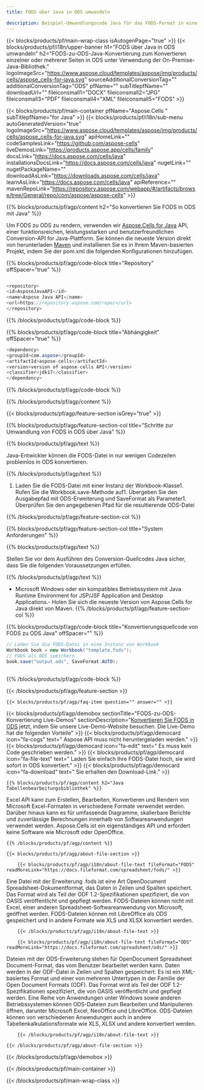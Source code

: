 ```yaml
---
title: FODS über Java in ODS umwandeln 

description: Beispiel-Umwandlungscode Java für das FODS-Format in eine ODS-Datei. Programmierer können diesen Beispielcode verwenden, um Excel- und OpenOffice-Tabellen in ODS innerhalb einer beliebigen Web- oder Desktop-Java-basierten Anwendung zu exportieren.
---
```

{{< blocks/products/pf/main-wrap-class isAutogenPage="true" >}}
{{< blocks/products/pf/i18n/upper-banner h1="FODS über Java in ODS umwandeln" h2="FODS-zu-ODS-Java-Konvertierung zum Konvertieren einzelner oder mehrerer Seiten in ODS unter Verwendung der On-Premise-Java-Bibliothek." logoImageSrc="https://www.aspose.cloud/templates/aspose/img/products/cells/aspose_cells-for-java.svg" sourceAdditionalConversionTag="" additionalConversionTag="ODS" pfName="" subTitlepfName="" downloadUrl="" fileiconsmall1="DOCX" fileiconsmall2="JPG" fileiconsmall3="PDF" fileiconsmall4="XML" fileiconsmall5="FODS" >}}

{{< blocks/products/pf/main-container pfName="Aspose.Cells " subTitlepfName="for Java" >}}
{{< blocks/products/pf/i18n/sub-menu autoGeneratedVersion="true" logoImageSrc="https://www.aspose.cloud/templates/aspose/img/products/cells/aspose_cells-for-java.svg" apiHomeLink="" codeSamplesLink="https://github.com/aspose-cells" liveDemosLink="https://products.aspose.app/cells/family" docsLink="https://docs.aspose.com/cells/java" installationsDocsLink="https://docs.aspose.com/cells/java" nugetLink="" nugetPackageName="" downloadAsLink="https://downloads.aspose.com/cells/java" learnAsLink="https://docs.aspose.com/cells/java" apiReference="" mavenRepoLink="https://repository.aspose.com/webapp/#/artifacts/browse/tree/General/repo/com/aspose/aspose-cells" >}}

{{% blocks/products/pf/agp/content h2="So konvertieren Sie FODS in ODS mit Java" %}}

 Um FODS zu ODS zu rendern, verwenden wir
 [Aspose.Cells for Java](https://products.aspose.com/cells/java) 
 API, einer funktionsreichen, leistungsstarken und benutzerfreundlichen Conversion-API for Java-Plattform. Sie können die neueste Version direkt von herunterladen
 [Maven](https://repository.aspose.com/webapp/#/artifacts/browse/tree/General/repo/com/aspose/aspose-cells) 
 und installieren Sie es in Ihrem Maven-basierten Projekt, indem Sie der pom.xml die folgenden Konfigurationen hinzufügen.

{{% blocks/products/pf/agp/code-block title="Repository" offSpacer="true" %}}

```cs

<repository>
<id>AsposeJavaAPI</id>
<name>Aspose Java API</name>
<url>https://repository.aspose.com/repo/</url>
</repository>


```

{{% /blocks/products/pf/agp/code-block %}}

{{% blocks/products/pf/agp/code-block title="Abhängigkeit" offSpacer="true" %}}

```cs
<dependency>
<groupId>com.aspose</groupId>
<artifactId>aspose-cells</artifactId>
<version>version of aspose-cells API</version>
<classifier>jdk17</classifier>
</dependency>


```

{{% /blocks/products/pf/agp/code-block %}}

{{% /blocks/products/pf/agp/content %}}

{{< blocks/products/pf/agp/feature-section isGrey="true" >}}

{{% blocks/products/pf/agp/feature-section-col title="Schritte zur Umwandlung von FODS in ODS über Java" %}}

{{% blocks/products/pf/agp/text %}}

 Java-Entwickler können die FODS-Datei in nur wenigen Codezeilen problemlos in ODS konvertieren.

{{% /blocks/products/pf/agp/text %}}

1. Laden Sie die FODS-Datei mit einer Instanz der Workbook-Klasse1. Rufen Sie die Workbook.save-Methode auf1. Übergeben Sie den Ausgabepfad mit ODS-Erweiterung und SaveFormat als Parameter1. Überprüfen Sie den angegebenen Pfad für die resultierende ODS-Datei

{{% /blocks/products/pf/agp/feature-section-col %}}

{{% blocks/products/pf/agp/feature-section-col title="System Anforderungen" %}}

{{% blocks/products/pf/agp/text %}}

 Stellen Sie vor dem Ausführen des Conversion-Quellcodes Java sicher, dass Sie die folgenden Voraussetzungen erfüllen.

{{% /blocks/products/pf/agp/text %}}

- Microsoft Windows oder ein kompatibles Betriebssystem mit Java Runtime Environment for JSP/JSF Application and Desktop Applications.- Holen Sie sich die neueste Version von Aspose.Cells for Java direkt von Maven.
{{% /blocks/products/pf/agp/feature-section-col %}}

{{% blocks/products/pf/agp/code-block title="Konvertierungsquellcode von FODS zu ODS Java" offSpacer="" %}}

```cs
// Laden Sie die FODS-Datei in eine Instanz von Workbook
Workbook book = new Workbook("template.fods");
// FODS als ODS speichern
book.save("output.ods", SaveFormat.AUTO);   
   


```

{{% /blocks/products/pf/agp/code-block %}}

{{< /blocks/products/pf/agp/feature-section >}}

    {{< blocks/products/pf/agp/faq-item question="" answer="" >}}
 

<!-- aboutfile Starts -->

{{< blocks/products/pf/agp/demobox sectionTitle="FODS-zu-ODS-Konvertierung Live-Demos" sectionDescription="[Konvertieren Sie FODS in ODS](https://products.aspose.app/cells/conversion/fods-to-ods) jetzt, indem Sie unsere Live-Demo-Website besuchen. Die Live-Demo hat die folgenden Vorteile" >}}
        {{< blocks/products/pf/agp/democard icon="fa-cogs" text=" Aspose API muss nicht heruntergeladen werden." >}}
        {{< blocks/products/pf/agp/democard icon="fa-edit" text=" Es muss kein Code geschrieben werden." >}}
        {{< blocks/products/pf/agp/democard icon="fa-file-text" text=" Laden Sie einfach Ihre FODS-Datei hoch, sie wird sofort in ODS konvertiert." >}}
        {{< blocks/products/pf/agp/democard icon="fa-download" text=" Sie erhalten den Download-Link." >}}

    {{% blocks/products/pf/agp/content h2="Java Tabellenbearbeitungsbibliothek" %}}

 Excel API kann zum Erstellen, Bearbeiten, Konvertieren und Rendern von Microsoft Excel-Formaten in verschiedene Formate verwendet werden. Darüber hinaus kann es für umfassende Diagramme, skalierbare Berichte und zuverlässige Berechnungen innerhalb von Softwareanwendungen verwendet werden. Aspose.Cells ist ein eigenständiges API und erfordert keine Software wie Microsoft oder OpenOffice.  



    {{% /blocks/products/pf/agp/content %}}

    {{< blocks/products/pf/agp/about-file-section >}}

        {{< blocks/products/pf/agp/i18n/about-file-text fileFormat="FODS" readMoreLink="https://docs.fileformat.com/spreadsheet/fods/" >}}

Eine Datei mit der Erweiterung .fods ist eine Art OpenDocument Spreadsheet-Dokumentformat, das Daten in Zeilen und Spalten speichert. Das Format wird als Teil der ODF 1.2-Spezifikationen spezifiziert, die von OASIS veröffentlicht und gepflegt werden. FODS-Dateien können nicht mit Excel, einer anderen Spreadsheet-Softwareanwendung von Microsoft, geöffnet werden. FODS-Dateien können mit LibreOffice als ODS gespeichert und in andere Formate wie XLS und XLSX konvertiert werden.

        {{< /blocks/products/pf/agp/i18n/about-file-text >}}

        {{< blocks/products/pf/agp/i18n/about-file-text fileFormat="ODS" readMoreLink="https://docs.fileformat.com/spreadsheet/ods/" >}}

Dateien mit der ODS-Erweiterung stehen für OpenDocument Spreadsheet Document-Format, das vom Benutzer bearbeitet werden kann. Daten werden in der ODF-Datei in Zeilen und Spalten gespeichert. Es ist ein XML-basiertes Format und einer von mehreren Untertypen in der Familie der Open Document Formats (ODF). Das Format wird als Teil der ODF 1.2-Spezifikationen spezifiziert, die von OASIS veröffentlicht und gepflegt werden. Eine Reihe von Anwendungen unter Windows sowie anderen Betriebssystemen können ODS-Dateien zum Bearbeiten und Manipulieren öffnen, darunter Microsoft Excel, NeoOffice und LibreOffice. ODS-Dateien können von verschiedenen Anwendungen auch in andere Tabellenkalkulationsformate wie XLS, XLSX und andere konvertiert werden.

        {{< /blocks/products/pf/agp/i18n/about-file-text >}}

    {{< /blocks/products/pf/agp/about-file-section >}}

{{< /blocks/products/pf/agp/demobox >}}

<!-- aboutfile Ends -->



{{< /blocks/products/pf/main-container >}}
    
{{< /blocks/products/pf/main-wrap-class >}}
